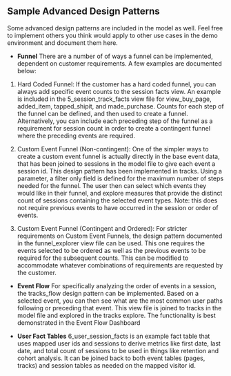 ## Sample Advanced Design Patterns

Some advanced design patterns are included in the model as well. Feel free to implement others you think would apply to other use cases in the demo environment and document them here.

* **Funnel**
There are a number of of ways a funnel can be implemented, dependent on customer requirements. A few examples are documented below:

1. Hard Coded Funnel: If the customer has a hard coded funnel, you can always add specific event counts to the session facts view. An example is included in the 5_session_track_facts view file for view_buy_page, added_item, tapped_shipit, and made_purchase. Counts for each step of the funnel can be defined, and then used to create a funnel. Alternatively, you can include each preceding step of the funnel as a requirement for session count in order to create a contingent funnel where the preceding events are required.

2. Custom Event Funnel (Non-contingent): One of the simpler ways to create a custom event funnel is actually directly in the base event data, that has been joined to sessions in the model file to give each event a session id. This design pattern has been implemented in tracks. Using a parameter, a filter only field is defined for the maximum number of steps needed for the funnel. The user then can select which events they would like in their funnel, and explore measures that provide the distinct count of sessions containing the selected event types. Note: this does not require previous events to have occurred in the session or order of events.

3. Custom Event Funnel (Contingent and Ordered): For stricter requirements on Custom Event Funnels, the design pattern documented in the funnel_explorer view file can be used. This one requires the events selected to be ordered as well as the previous events to be required for the subsequent counts. This can be modified to accommodate whatever combinations of requirements are requested by the customer.

* **Event Flow**
For specifically analyzing the order of events in a session, the tracks_flow design pattern can be implemented. Based on a selected event, you can then see what are the most common user paths following or preceding that event. This view file is joined to tracks in the model file and explored in the tracks explore. The functionality is best demonstrated in the Event Flow Dashboard

* **User Fact Tables**
6_user_session_facts is an example fact table that uses mapped user ids and sessions to derive metrics like first date, last date, and total count of sessions to be used in things like retention and cohort analysis. It can be joined back to both event tables (pages, tracks) and session tables as needed on the mapped visitor id.


